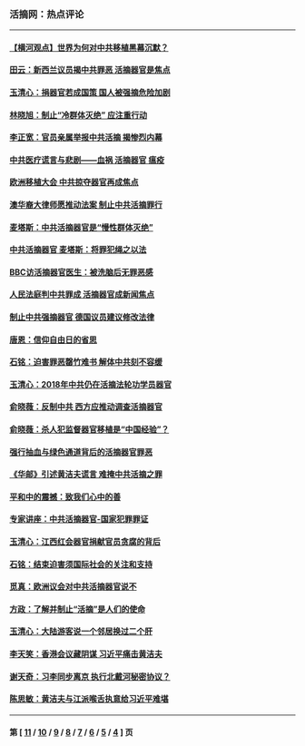 ### 活摘网：热点评论
---
#### [【横河观点】世界为何对中共移植黑幕沉默？](../../pages/nf5879/n13244249.md?03100430) 
#### [田云：新西兰议员揭中共罪恶 活摘器官是焦点](../../pages/nf5879/n13070629.md?03100430) 
#### [玉清心：捐器官若成国策 国人被强摘危险加剧](../../pages/nf5879/n12802713.md?03100430) 
#### [林晓旭：制止“冷群体灭绝” 应注重行动](../../pages/nf5879/n12779736.md?03100430) 
#### [李正宽：官员亲属举报中共活摘 揭惨烈内幕](../../pages/nf5879/n12684490.md?03100430) 
#### [中共医疗谎言与悲剧——血祸 活摘器官 瘟疫](../../pages/nf5879/n12372103.md?03100430) 
#### [欧洲移植大会 中共掠夺器官再成焦点](../../pages/nf5879/n11538883.md?03100430) 
#### [澳华裔大律师愿推动法案 制止中共活摘罪行](../../pages/nf5879/n11377039.md?03100430) 
#### [麦塔斯：中共活摘器官是“慢性群体灭绝”](../../pages/nf5879/n11350529.md?03100430) 
#### [中共活摘器官 麦塔斯：将罪犯绳之以法](../../pages/nf5879/n11347973.md?03100430) 
#### [BBC访活摘器官医生：被洗脑后无罪恶感](../../pages/nf5879/n11335935.md?03100430) 
#### [人民法庭判中共罪成 活摘器官成新闻焦点](../../pages/nf5879/n11331578.md?03100430) 
#### [制止中共强摘器官 德国议员建议修改法律](../../pages/nf5879/n11249451.md?03100430) 
#### [唐恩：信仰自由日的省思](../../pages/nf5879/n11003525.md?03100430) 
#### [石铭：迫害罪恶罄竹难书  解体中共刻不容缓](../../pages/nf5879/n10942855.md?03100430) 
#### [玉清心：2018年中共仍在活摘法轮功学员器官](../../pages/nf5879/n10914646.md?03100430) 
#### [俞晓薇：反制中共 西方应推动调查活摘器官](../../pages/nf5879/n10794671.md?03100430) 
#### [俞晓薇：杀人犯监督器官移植是“中国经验”？](../../pages/nf5879/n10466427.md?03100430) 
#### [强行抽血与绿色通道背后的活摘器官罪恶](../../pages/nf5879/n10004708.md?03100430) 
#### [《华邮》引述黄洁夫谎言 难掩中共活摘之罪](../../pages/nf5879/n9642309.md?03100430) 
#### [平和中的震撼：致我们心中的善](../../pages/nf5879/n9021123.md?03100430) 
#### [专家讲座：中共活摘器官-国家犯罪罪证](../../pages/nf5879/n8828153.md?03100430) 
#### [玉清心：江西红会器官捐献官员贪腐的背后](../../pages/nf5879/n8522122.md?03100430) 
#### [石铭：结束迫害须国际社会的关注和支持](../../pages/nf5879/n8443497.md?03100430) 
#### [觅真：欧洲议会对中共活摘器官说不](../../pages/nf5879/n8337486.md?03100430) 
#### [方政：了解并制止“活摘”是人们的使命](../../pages/nf5879/n8329214.md?03100430) 
#### [玉清心：大陆游客说一个邻居换过二个肝](../../pages/nf5879/n8291404.md?03100430) 
#### [李天笑：香港会议藏阴谋 习近平痛击黄洁夫](../../pages/nf5879/n8241459.md?03100430) 
#### [谢天奇：习李同步离京 执行北戴河秘密协议？](../../pages/nf5879/n8230418.md?03100430) 
#### [陈思敏：黄洁夫与江派喉舌执意给习近平难堪](../../pages/nf5879/n8222166.md?03100430) 

---
#### 第 [ [11](./11.md?03100430) / [10](./10.md?03100430) / [9](./9.md?03100430) / [8](./8.md?03100430) / [7](./7.md?03100430) / [6](./6.md?03100430) / [5](./5.md?03100430) / [4](./4.md?03100430) ] 页
